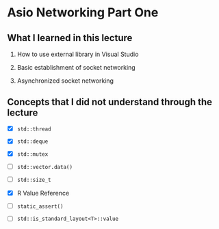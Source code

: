 # Asio Networking Part One

## What I learned in this lecture

1. How to use external library in Visual Studio

2. Basic establishment of socket networking

3. Asynchronized socket networking


## Concepts that I did not understand through the lecture

- [x] `std::thread`

- [x] `std::deque`

- [x] `std::mutex`

- [ ] `std::vector.data()`

- [ ] `std::size_t`

- [x] R Value Reference

- [ ] `static_assert()`

- [ ] `std::is_standard_layout<T>::value`
